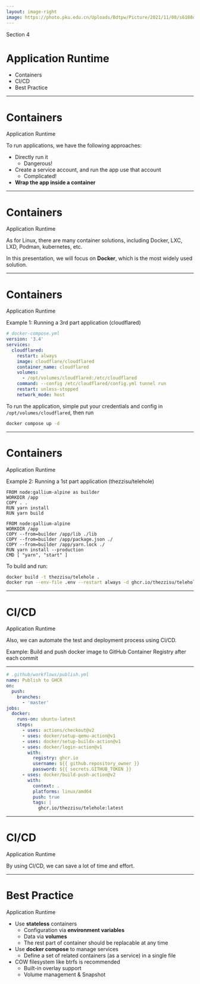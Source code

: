 ```yaml
---
layout: image-right
image: https://photo.pku.edu.cn/Uploads/Bdtpw/Picture/2021/11/08/s6188daf747437.jpg
---
```


Section 4
# Application Runtime

- Containers
- CI/CD
- Best Practice

---

# Containers
Application Runtime

To run applications, we have the following approaches:

- Directly run it
  - Dangerous!
- Create a service account, and run the app use that account
  - Complicated!
- **Wrap the app inside a container**

---

# Containers
Application Runtime

As for Linux, there are many container solutions, including Docker, LXC, LXD, Podman, kubernetes, etc.

In this presentation, we will focus on **Docker**, which is the most widely used solution.

---

# Containers
Application Runtime

Example 1: Running a 3rd part application (cloudflared)

```yaml
# docker-compose.yml
version: '3.4'
services:
  cloudflared:
    restart: always
    image: cloudflare/cloudflared
    container_name: cloudflared
    volumes:
      - /opt/volumes/cloudflared:/etc/cloudflared
    command: --config /etc/cloudflared/config.yml tunnel run
    restart: unless-stopped
    network_mode: host
```

To run the application, simple put your credentials and config in `/opt/volumes/cloudflared`, then run

```bash
docker compose up -d
```

---

# Containers
Application Runtime

Example 2: Running a 1st part application (thezzisu/telehole)

```docker
FROM node:gallium-alpine as builder
WORKDIR /app
COPY . .
RUN yarn install
RUN yarn build

FROM node:gallium-alpine
WORKDIR /app
COPY --from=builder /app/lib ./lib
COPY --from=builder /app/package.json ./
COPY --from=builder /app/yarn.lock ./
RUN yarn install --production
CMD [ "yarn", "start" ]
```

To build and run:

```sh
docker build -t thezzisu/telehole .
docker run --env-file .env --restart always -d ghcr.io/thezzisu/telehole
```

---

# CI/CD
Application Runtime

Also, we can automate the test and deployment process using CI/CD.

Example: Build and push docker image to GitHub Container Registry after each commit

---

```yaml
# .github/workflows/publish.yml
name: Publish to GHCR
on:
  push:
    branches:
      - 'master'
jobs:
  docker:
    runs-on: ubuntu-latest
    steps:
      - uses: actions/checkout@v2
      - uses: docker/setup-qemu-action@v1
      - uses: docker/setup-buildx-action@v1
      - uses: docker/login-action@v1
        with:
          registry: ghcr.io
          username: ${{ github.repository_owner }}
          password: ${{ secrets.GITHUB_TOKEN }}
      - uses: docker/build-push-action@v2
        with:
          context: .
          platforms: linux/amd64
          push: true
          tags: |
            ghcr.io/thezzisu/telehole:latest
```

---

# CI/CD
Application Runtime

By using CI/CD, we can save a lot of time and effort.

---

# Best Practice
Application Runtime

- Use **stateless** containers
  - Configuration via **environment variables**
  - Data via **volumes**
  - The rest part of container should be replacable at any time
- Use **docker compose** to manage services
  - Define a set of related containers (as a service) in a single file
- COW filesystem like btrfs is recommended
  - Built-in overlay support
  - Volume management & Snapshot